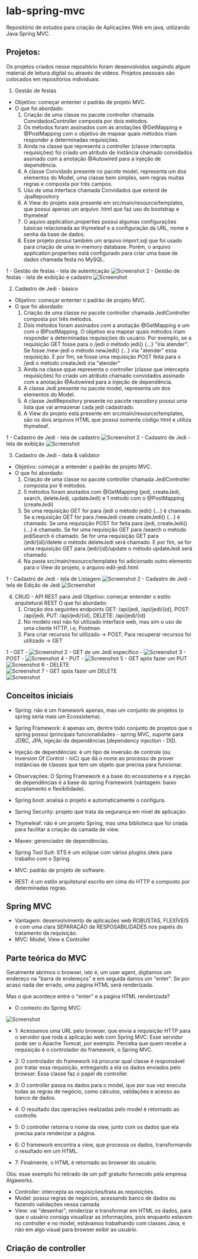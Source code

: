 # lab-spring-mvc
Repositório de estudos para criação de Aplicações Web em java, utilizando Java Spring MVC.

## Projetos:

Os projetos criados nesse repositório foram desenvolvidos seguindo algum material de leitura digital ou através de vídeos. Projetos pessoais são colocados em repositórios individuais. 

1. Gestão de festas

* Objetivo: começar ententer o padrão de projeto MVC.
* O que foi abordado: 
    1. Criação de uma classe no pacote controller chamada ConvidadosController composta por dois métodos.
    2. Os métodos foram assinados com as anotações @GetMapping e @PostMapping com o objetivo de mapear quais métodos iriam responder a determinadas requisições.
    3. Ainda na classe que representa o controller (classe intercepta requisições) foi criado um atributo de instância chamado convidados assinado com a anotação @Autowired para a injeção de dependência.
    4. A classe Convidado presente no pacote model, representa um dos elementos do Model, uma classe bem simples, sem regras muitas regras e composta por três campos.
    5. Uso de uma interface chamada Convidados que extend de JpaRepository
    6. A View do projeto está presente em src/main/resource/templates, que possui apenas um arquivo .html que faz uso do bootstrap e thymeleaf
    7. O aquivo application.properties possui algumas configurações básicas relacionada ao thymeleaf e a configuração da URL, nome e senha da base de dados.
    8. Esse projeto possui também um arquivo import.sql que foi usado para criação de uma in-memory database. Porém, o arquivo application.properties está configurado para criar uma base de dados chamada festa no MySQL.  

1 - Gestão de festas - tela de autenticação
![Screenshot](img/tela-autenticacao.png)
2 - Gestão de festas - tela de exibição e cadastro
![Screenshot](img/tela-cadastro-de-convidados.png)

2. Cadastro de Jedi - básico
* Objetivo: começar ententer o padrão de projeto MVC.
* O que foi abordado:
    1. Criação de uma classe no pacote controller chamada JediController composta por três métodos.
    2. Dois métodos foram assinados com a anotação @GetMapping e um com o @PostMapping. O objetivo era mapear quais métodos iriam responder a determinadas requisições do usuário. Por exemplo, se a requisição GET fosse para o /jedi o método jedi() {...} "iria atender". Se fosse /new-jedi o método newJedi() {...} iria "atender" essa requisição. E por fim, se fosse uma requisição POST feita para o /jedi o método createJedi iria "atender"
    3. Ainda na classe qque representa o controller (classe que intercepta requisições) foi criado um atributo chamado convidados assinado com a anotação @Autowired para a injeção de dependência.
    4. A classe Jedi presente no pacote model, representa um dos elementos do Model.
    5. A classe JediRepository presente no pacote repository possui uma lista que vai armazenar cada jedi cadastrado.
    6. A View do projeto está presente em src/main/resource/templates, são os dois arquivos HTML que possui somente código html e utiliza thymeleaf.

1 - Cadastro de Jedi - tela de cadastro
![Screenshot](img/jedi-cadastro.png)
2 - Cadastro de Jedi - tela de exibição
![Screenshot](img/jedi-exibicao.png)

3. Cadastro de Jedi - data & validator
* Objetivo: começar a entender o padrão de projeto MVC.
* O que foi abordado:
    1. Criação de uma classe no pacote controller chamada JediController composta por 6 métodos.
    2. 5 métodos foram anotados com @GetMapping (jedi, createJedi, search, deleteJedi, updateJedi) e 1 método com o @PostMapping (createJedi)
    3. Se uma requisição GET for para /jedi o método jedi() {...} é chamado. Se a requisição GET for para /newJedi create createJedi() {...} é chamado. Se uma requisição POST for feita para /jedi, createJedi() {...} é chamado. Se for uma requisição GET para /search o método jediSearch é chamado. Se for uma requisição GET para /jedi/{id}/delete o método deleteJedi será chamado. E por fim, se for uma requisição GET para /jedi/{id}/update o método updateJedi será chamado.
    4. Na pasta src/main/resource/templates foi adicionado outro elemento para o View do projeto, o arquivo edit-jedi.html

1 - Cadastro de Jedi - tela de Listagem
![Screenshot](img/interface-web-listagem.png)
2 - Cadastro de Jedi - tela de Edição de Jedi
![Screenshot](img/interface-web-edit.png)

4. CRUD - API REST para Jedi
Objetivo: começar entender o estilo arquitetural REST
O que foi abordado:
    1. Criação dos seguintes endpoints GET: /api/jedi, /api/jedi/{id}, POST: /api/jedi, PUT: /api/jedi/{id}, DELETE: /api/jedi/{id}
    2. No modelo rest não foi utilizado interface web, mas sim o uso de uma cliente HTTP, i.e, Postman
    3. Para criar recursos foi utilizado -> POST; Para recuperar recursos foi utilizado -> GET


1 - GET - 
![Screenshot](img/GET.png)
2 - GET de um Jedi específico - 
![Screenshot](img/GET-com-id.png)
3 - POST - 
![Screenshot](img/POST.png)
4 - PUT - 
![Screenshot](img/PUT.png)
5 - GET após fazer um PUT 
![Screenshot](img/GET-apos-PUT.png)
6 - DELETE  
![Screenshot](img/DELETE.png)
7 - GET spós fazer um DELETE  
![Screenshot](img/GET-apos-DELETE.png)

## Conceitos iniciais

- Spring: não é um framework apenas, mas um conjunto de projetos (o spring seria mais um Ecossistema).
- Spring Framework: é apenas um, dentre todo conjunto de projetos que o spring possui (principais funcionalidades - spring MVC, suporte para JDBC, JPA, injeção de dependências [dependency injection - DI]).
- Injeção de dependências: é um tipo de inversão de controle (ou Inversion Of Control - IoC) que dá o nome ao processo de prover instâncias de classes que tem um objeto que precisa para funcionar.
- Observações: O Spring Framework é a base do ecossistema e a injeção de dependências é a base do spring Framework (vantagem: baixo acoplamento e flexibilidade).
- Spring boot: analisa o projeto e automaticamente o configura.
- Spring Security: projeto que trata da segurança em nível de aplicação.
- Thymeleaf: não é um projeto Spring, mas uma biblioteca que foi criada para facilitar a criação da camada de view.

- Maven: gerenciador de dependências.
- Spring Tool Suit: STS é um eclipse com vários plugins úteis para trabalho com o Spring.
- MVC: padrão de projeto de software.
- REST: é um estilo arquitetural escrito em cima do HTTP e composto por determinadas regras.

## Spring MVC

- Vantagem: desenvolvimento de aplicações web ROBUSTAS, FLEXÍVEIS e com uma clara SEPARAÇÂO de RESPOSABILIDADES nos papéis do tratamento da requisição.
- MVC: Model, View e Controller

## Parte teórica do MVC

Geralmente abrimos o browser, isto é, um user agent, digitamos um endereço na "barra de endereços" e em seguida damos um "enter". Se por acaso nada der errado, uma página HTML será renderizada.

Mas o que acontece entre o "enter" e a página HTML renderizada?

- O contexto do Spring MVC:

![Screenshot](img/mvc.png)

- 1: Acessamos uma URL pelo browser, que envia a requisição HTTP para o servidor que roda a aplicação web com Spring MVC. Esse servidor pode ser o Apache Tomcat, por exemplo. Perceba que quem recebe a requisição é o controlador do framework, o Spring MVC.

- 2: O controlador do framework irá procurar qual classe é responsável por tratar essa requisição, entregando a ela os dados enviados pelo browser. Essa classe faz o papel de controller.

- 3: O controller passa os dados para o model, que por sua vez executa todas as regras de negócio, como cálculos, validações e acesso ao banco de dados.

- 4: O resultado das operações realizadas pelo model é retornado ao controlle.

- 5: O controller retorna o nome da view, junto com os dados que ela precisa para renderizar a página.

- 6: O framework encontra a view, que processa os dados, transformando o resultado em um HTML.

- 7: Finalmente, o HTML é retornado ao browser do usuário.

Obs: esse exemplo foi retirado de um pdf gratuíto fornecido pela empresa Algaworks.

- Controller: intercepta as requisições/trata as requisições.
- Model: possui regras de negócios, acessando banco de dados ou fazendo validações nessa camada.  
- View: vai "desenhar", renderizar e transformar em HTML os dados, para que o usuário consiga visualizar as informações, pois enquanto estavam no controller e no model, estávamos trabalhando com classes Java, e não em algo visual para browser exibir ao usuário.

## Criação de controller 

